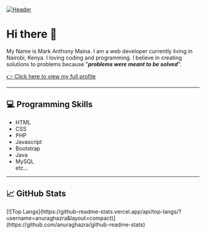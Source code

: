 [![Header](https://makeawebsitehub.com/wp-content/uploads/2016/01/coding.jpg "Header")](https://mcanthony98.github.io/mcanthony98/)
<h1> Hi there 👋</h1>
<p>My Name is Mark Anthony Maina. I am a web developer currently living in Nairobi, Kenya. I loving coding and programming. I believe in creating solutions to problems because
"<i><strong>problems were meant to be solved</strong></i>". </p>
<a href="https://mcanthony98.github.io/mcanthony98/"> 👉 Click here to view my full profile</a>

<hr/>
<h2>💻 Programming Skills</h2>
<ul>
  <li>HTML</li>
  <li>CSS</li>
  <li>PHP</li>
  <li>Javascript</li>
  <li>Bootstrap</li>
  <li>Java</li>
  <li>MySQL</li>
  etc...
</ul>

<hr/>
<h2>&#x1f4c8; GitHub Stats</h2>
[![Top Langs](https://github-readme-stats.vercel.app/api/top-langs/?username=anuraghazra&layout=compact)](https://github.com/anuraghazra/github-readme-stats)
<!--
**mcanthony98/mcanthony98** is a ✨ _special_ ✨ repository because its `README.md` (this file) appears on your GitHub profile.

Here are some ideas to get you started:

- 🔭 I’m currently working on ...
- 🌱 I’m currently learning ...
- 👯 I’m looking to collaborate on ...
- 🤔 I’m looking for help with ...
- 💬 Ask me about ...
- 📫 How to reach me: ...
- 😄 Pronouns: ...
- ⚡ Fun fact: ...
-->
